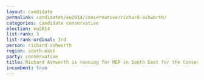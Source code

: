 ```yaml
---
layout: candidate
permalink: candidates/eu2014/conservative/richard-ashworth/
categories: candidate conservative
election: eu2014
list-rank: 3
list-rank-ordinal: 3rd
person: richard-ashworth
region: south-east
party: conservative
title: Richard Ashworth is running for MEP in South East for the Conservative Party
incumbent: true
---
```

